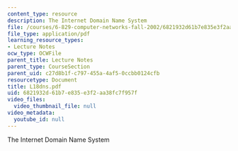 ```yaml
---
content_type: resource
description: The Internet Domain Name System
file: /courses/6-829-computer-networks-fall-2002/6821932d61b7e835e3f2aa38fc7f957f_L18dns.pdf
file_type: application/pdf
learning_resource_types:
- Lecture Notes
ocw_type: OCWFile
parent_title: Lecture Notes
parent_type: CourseSection
parent_uid: c27d8b1f-c797-455a-4af5-0ccbb0124cfb
resourcetype: Document
title: L18dns.pdf
uid: 6821932d-61b7-e835-e3f2-aa38fc7f957f
video_files:
  video_thumbnail_file: null
video_metadata:
  youtube_id: null
---
```

The Internet Domain Name System